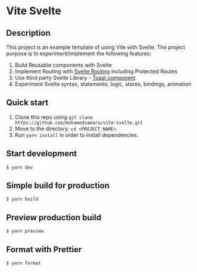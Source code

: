 # Vite Svelte

## Description

This project is an example template of using Vite with Svelte. The project purpose is to experiment/implement the following features:

1. Build Reusable components with Svelte
2. Implement Routing with [Svelte Routing](https://github.com/EmilTholin/svelte-routing) including Protected Routes
3. Use third party Svelte Library - [Toast component](https://github.com/zerodevx/svelte-toast)
4. Experiment Svelte syntax, statements, logic, stores, bindings, animation

## Quick start

1.  Clone this repo using `git clone https://github.com/mohamedsamara/vite-svelte.git`
2.  Move to the directory: `cd <PROJECT_NAME>`.<br />
3.  Run `yarn install` in order to install dependencies.<br />

## Start development

```
$ yarn dev
```

## Simple build for production

```
$ yarn build
```

## Preview production build

```
$ yarn preview
```

## Format with Prettier

```
$ yarn format
```
